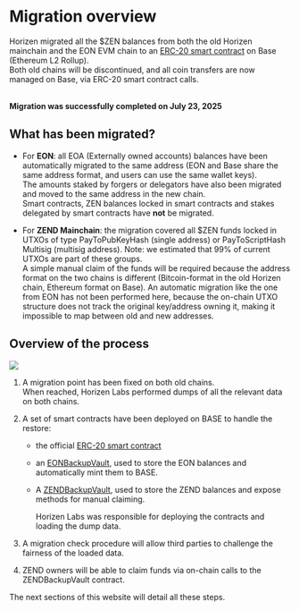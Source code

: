 # Migration overview

Horizen migrated all the $ZEN balances from both the old Horizen mainchain and the EON EVM chain to an [ERC-20 smart contract](https://basescan.org/address/0xf43eB8De897Fbc7F2502483B2Bef7Bb9EA179229) on Base (Ethereum L2 Rollup). <br/>
Both old chains will be discontinued, and all coin transfers are now managed on Base, via ERC-20 smart contract calls. <br/> <br/>

**Migration was successfully completed on July 23, 2025**

## What has been migrated?

- For **EON**: all EOA (Externally owned accounts) balances have been automatically migrated  to the same address (EON and Base share the same address format, and users can use the same wallet keys). <br/>
The amounts staked by forgers or delegators have also been migrated and moved to the same address in the new chain.<br/>
Smart contracts, ZEN balances locked in smart contracts and stakes delegated by smart contracts have **not** be migrated. 

- For **ZEND Mainchain**: the migration covered all $ZEN funds locked in UTXOs of type PayToPubKeyHash (single address) or  PayToScriptHash Multisig (multisig address). Note: we estimated that 99% of current UTXOs are part of these groups.<br/>
A simple manual claim of the funds will be required because the address format on the two chains is different (Bitcoin-format in the old Horizen chain, Ethereum format on Base). An automatic migration like the one from EON has not been performed here, because the on-chain UTXO structure does not track the original key/address owning it, making it impossible to map between old and new addresses.

## Overview of the process

<img  src="/img/migration1.png"/>

1. A migration point has been fixed on both old chains. <br/>
   When reached, Horizen Labs performed dumps of all the relevant data on both chains.
2. A set of smart contracts have been deployed on BASE to handle the restore:
    - the official [ERC-20 smart contract](https://basescan.org/token/0xf43eb8de897fbc7f2502483b2bef7bb9ea179229)
    - an [EONBackupVault](https://basescan.org/address/0x1Cc689233837A0b96e1f176d49FC08462f70C47F), used to store the EON balances and automatically mint them to BASE.
    - A [ZENDBackupVault](https://basescan.org/address/0x1Ee188bDf19eBF04B73Ab6FFcec2a864cd4774F2), used to store the ZEND balances and expose methods for manual claiming.

      Horizen Labs was responsible for deploying the contracts and loading the dump data. 

3. A migration check procedure will allow third parties to challenge the fairness of the loaded data.
4. ZEND owners will be able to claim funds via on-chain calls to the ZENDBackupVault contract.

The next sections of this website will detail all these steps.
